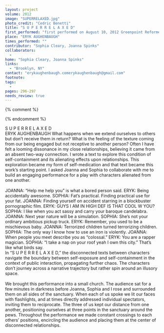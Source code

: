 ```yaml
---
layout: project
volume: 2012
image: "SUPERRELAXED.jpg"
photo_credit: "Cedric Benetti"
title: "S U P E R R E L A X E D"
first_performed: "first performed on August 10, 2012 Greenpoint Reformed Church, Brooklyn, NYperformed once in 2012"
place: "ERYK AUGHENBAUGH"
times_performed: ""
contributor: "Sophia Cleary, Joanna Spinks"
collaborators: 
  - 
home: "Sophia Cleary, Joanna Spinks"
links: 
  - "Brooklyn, NY"
contact: "erykaughenbaugh.comerykaughenbaugh@gmail.com"
footnote: 
tags: 
  - 
pages: 296-297
needs_review: true
---
```


{% comment %} 

{% endcomment %}

 S U P E R R E L A X E D<br>ERYK AUGHENBAUGH 
 What happens when we extend ourselves to others but don’t receive them in return? What is the feeling of the texture coming from our being engaged but not receptive to another person? Often I have felt a looming dissonance in my close relationships, believing it came from an absent two-way connection. I wrote a text to explore this condition of self-containment and its alienating effects upon relationships. This exploration became my form of self-medication and that text became this work’s starting point. I asked Joanna and Sophia to collaborate with me to build an engaging performance for a play with characters alienated from one another.  
 <br>JOANNA: “Help me help you” is what a bored person said. 
 ERYK: Being accidentally awesome. 
 SOPHIA: Fat’s practical. Finding practical use for your fat. 
 JOANNA: Finding yourself on accident starring in a blockbuster pornographic film. 
 ERYK: GUYS I AM IN HIGH DEF IS THAT COOL W YOU? 
 SOPHIA: I like when you act sassy and carry your baroque candelabra. 
 JOANNA: Next year nature will be a simulation. 
 SOPHIA: She’s not your ordinary ambitious pickup truck. 
 ERYK: Remember, you used to be a mischievous baby. 
 JOANNA: Terrorized children turned terrorizing children. 
 SOPHIA: The only way I know how to use an iron is violently. 
 JOANNA: When people you meet describe you as “colossal.” 
 ERYK: You are a rapper magician. 
 SOPHIA: “I take a nap on your roof yeah I own this city.” That’s like what birds say. 
 <br>In “S U P E R R E L A X E D,” the disconnected texts between characters navigate the boundary between self-exposure and self-containment in the context of public interaction, propagating further chaos. The characters don’t journey across a narrative trajectory but rather spin around an illusory space.<br><br>We brought this performance into a small church. The audience sat for a few minutes in darkness before Joanna, Sophia and I rose and surrounded them on all sides of the sanctuary. When each of us spoke we lit our faces with flashlights, and at times directly addressed individual spectators, inviting them to reciprocate. The three of us kept our distance from one another, positioning ourselves at three points in the sanctuary around the pews. Throughout the performance we made constant crossings to each others’ positions, encircling the audience and placing them at the center of disconnected relationships. 
